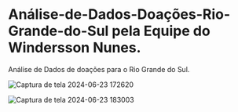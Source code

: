 # Análise-de-Dados-Doações-Rio-Grande-do-Sul pela Equipe do Windersson Nunes.
Análise de Dados de doações para o Rio Grande do Sul.

![Captura de tela 2024-06-23 172620](https://github.com/hfa90/An-lise-de-Dados-Doa-es-Rio-Grande-do-Sul/assets/163853542/087d27fd-c082-4084-b288-f0128977a635)


![Captura de tela 2024-06-23 183003](https://github.com/hfa90/An-lise-de-Dados-Doa-es-Rio-Grande-do-Sul/assets/163853542/c766ee06-ca93-4cbd-bdfb-c1aa5cd8f7c4)
